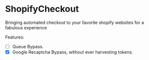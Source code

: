 # ShopifyCheckout
Bringing automated checkout to your favorite shopify websites for a fabulous experience

Features:
- [ ] Queue Bypass.
- [x] Google Recaptcha Bypass, without ever harvesting tokens. 
